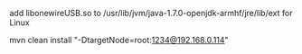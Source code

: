 add libonewireUSB.so to /usr/lib/jvm/java-1.7.0-openjdk-armhf/jre/lib/ext for Linux

mvn clean install "-DtargetNode=root:1234@192.168.0.114"